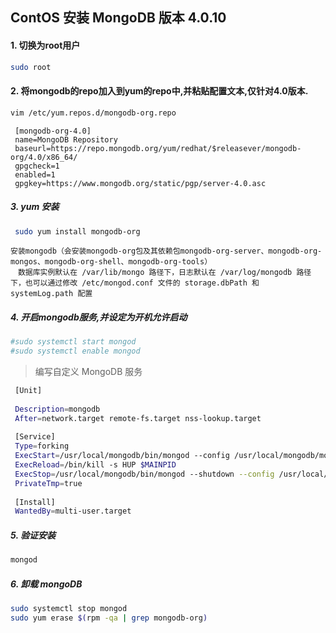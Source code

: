 ## ContOS 安装 MongoDB 版本 4.0.10 
#### 1. 切换为root用户
  ```bash
 sudo root
 ```
 
#### 2. 将mongodb的repo加入到yum的repo中,并粘贴配置文本,仅针对4.0版本.
  ```bash
  vim /etc/yum.repos.d/mongodb-org.repo
 ```
 ```text
  [mongodb-org-4.0]
  name=MongoDB Repository
  baseurl=https://repo.mongodb.org/yum/redhat/$releasever/mongodb-org/4.0/x86_64/
  gpgcheck=1
  enabled=1
  gpgkey=https://www.mongodb.org/static/pgp/server-4.0.asc
 ```
 
##### 3. yum 安装
  ```bash
   sudo yum install mongodb-org
  ```
  ```text
  安装mongodb（会安装mongodb-org包及其依赖包mongodb-org-server、mongodb-org-mongos、mongodb-org-shell、mongodb-org-tools）
　数据库实例默认在 /var/lib/mongo 路径下，日志默认在 /var/log/mongodb 路径下，也可以通过修改 /etc/mongod.conf 文件的 storage.dbPath 和 systemLog.path 配置
  ```
  
  
##### 4. 开启mongodb服务,并设定为开机允许启动
  ```bash
  #sudo systemctl start mongod
  #sudo systemctl enable mongod
  ```
  > 编写自定义 MongoDB 服务
   ```bash
    [Unit]  
      
    Description=mongodb   
    After=network.target remote-fs.target nss-lookup.target  
      
    [Service]  
    Type=forking  
    ExecStart=/usr/local/mongodb/bin/mongod --config /usr/local/mongodb/mongodb.conf  
    ExecReload=/bin/kill -s HUP $MAINPID  
    ExecStop=/usr/local/mongodb/bin/mongod --shutdown --config /usr/local/mongodb/mongodb.conf  
    PrivateTmp=true  
        
    [Install]  
    WantedBy=multi-user.target 
   ```
##### 5. 验证安装
  ```bash
  mongod
  ```
##### 6. 卸载 mongoDB 
  ```bash
  sudo systemctl stop mongod
  sudo yum erase $(rpm -qa | grep mongodb-org)
  ```